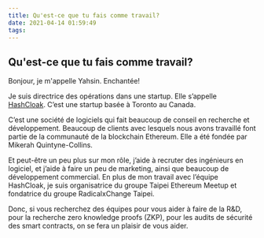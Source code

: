 ```yaml
---
title: Qu'est-ce que tu fais comme travail?
date: 2021-04-14 01:59:49
tags:
---
```


## Qu'est-ce que tu fais comme travail?

Bonjour, je m'appelle Yahsin. Enchantée!

Je suis directrice des opérations dans une startup. Elle s’appelle [HashCloak](https://hashcloak.com/). C’est une startup basée à Toronto au Canada.

C’est une société de logiciels qui fait beaucoup de conseil en recherche et développement. Beaucoup de clients avec lesquels nous avons travaillé font partie de la communauté de la blockchain Ethereum. Elle a été fondée par Mikerah Quintyne-Collins.

Et peut-être un peu plus sur mon rôle, j’aide à recruter des ingénieurs en logiciel, et j’aide à faire un peu de marketing, ainsi que beaucoup de développement commercial. En plus de mon travail avec l’équipe HashCloak, je suis organisatrice du groupe Taipei Ethereum Meetup et fondatrice du groupe RadicalxChange Taipei.

Donc, si vous recherchez des équipes pour vous aider à faire de la R&D, pour la recherche zero knowledge proofs (ZKP), pour les audits de sécurité des smart contracts, on se fera un plaisir de vous aider.




